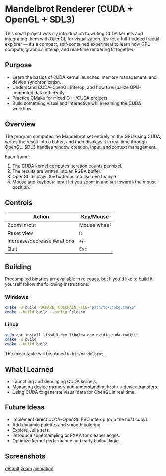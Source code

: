 # Mandelbrot Renderer (CUDA + OpenGL + SDL3)
This small project was my introduction to writing CUDA kernels and integrating them with OpenGL for visualization.
It’s not a full-fledged fractal explorer — it’s a compact, self-contained experiment to learn how GPU compute, graphics interop, and real-time rendering fit together.

## Purpose
- Learn the basics of CUDA kernel launches, memory management, and device synchronization.
- Understand CUDA–OpenGL interop, and how to visualize GPU-computed data efficiently.
- Practice CMake for mixed C++/CUDA projects.
- Build something visual and interactive while learning the CUDA workflow.

## Overview
The program computes the Mandelbrot set entirely on the GPU using CUDA, writes the result into a buffer, and then displays it in real time through OpenGL.
SDL3 handles window creation, input, and context management.

Each frame:
1. The CUDA kernel computes iteration counts per pixel.
2. The results are written into an RGBA buffer.
3. OpenGL displays the buffer as a fullscreen triangle.
4. Mouse and keyboard input let you zoom in and out towards the mouse position.

## Controls
| Action | Key/Mouse |
| --- | --- |
| Zoom in/out | Mouse wheel |
| Reset view | `R` |
| Increase/decrease iterations | `+`/`-` |
| Quit | `Esc` |

## Building
Precompiled binaries are available in releases, but if you'd like to build it yourself follow the following instructions:
### Windows
```bash
cmake -B build -DCMAKE_TOOLCHAIN_FILE="path/to/vcpkg.cmake"
cmake --build build --config Release
```
### Linux
```bash
sudo apt install libsdl3-dev libglew-dev nvidia-cuda-toolkit
cmake -B build
cmake --build build
```
The executable will be placed in `bin/mandelbrot`.

## What I Learned
- Launching and debugging CUDA kernels.
- Managing device memory and understanding host ↔ device transfers.
- Using CUDA to generate visual data for OpenGL in real time.

## Future Ideas
- Implement direct CUDA–OpenGL PBO interop (skip the host copy).
- Add dynamic palettes and smooth coloring.
- Explore Julia sets.
- Introduce supersampling or FXAA for cleaner edges.
- Optimize kernel performance and early bailout logic.

## Screenshots
[default](examples/default.png)
[zoom](examples/zoom_00.png)
[animation](examples/mandelbrot_example.gif)
